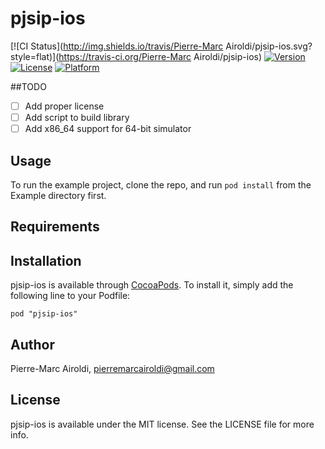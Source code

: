 # pjsip-ios

[![CI Status](http://img.shields.io/travis/Pierre-Marc Airoldi/pjsip-ios.svg?style=flat)](https://travis-ci.org/Pierre-Marc Airoldi/pjsip-ios)
[![Version](https://img.shields.io/cocoapods/v/pjsip-ios.svg?style=flat)](http://cocoadocs.org/docsets/pjsip-ios)
[![License](https://img.shields.io/cocoapods/l/pjsip-ios.svg?style=flat)](http://cocoadocs.org/docsets/pjsip-ios)
[![Platform](https://img.shields.io/cocoapods/p/pjsip-ios.svg?style=flat)](http://cocoadocs.org/docsets/pjsip-ios)

##TODO
- [ ] Add proper license
- [ ] Add script to build library
- [ ] Add x86_64 support for 64-bit simulator

## Usage

To run the example project, clone the repo, and run `pod install` from the Example directory first.

## Requirements

## Installation

pjsip-ios is available through [CocoaPods](http://cocoapods.org). To install
it, simply add the following line to your Podfile:

    pod "pjsip-ios"

## Author

Pierre-Marc Airoldi, pierremarcairoldi@gmail.com

## License

pjsip-ios is available under the MIT license. See the LICENSE file for more info.
